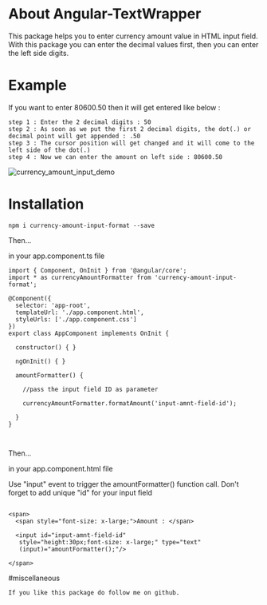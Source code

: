 # About Angular-TextWrapper

This package helps you to enter currency amount value in HTML input field.
With this package you can enter the decimal values first, then you can enter the left side digits. 

# Example

If you want to enter 80600.50 then it will get entered like below :
```
step 1 : Enter the 2 decimal digits : 50
step 2 : As soon as we put the first 2 decimal digits, the dot(.) or decimal point will get appended : .50
step 3 : The cursor position will get changed and it will come to the left side of the dot(.)
step 4 : Now we can enter the amount on left side : 80600.50

```

![currency_amount_input_demo](https://user-images.githubusercontent.com/20151781/135712171-d4926ebc-9a67-413d-a790-328c1d4ae84c.gif)


# Installation

`npm i currency-amount-input-format --save`

Then...

in your app.component.ts file 

```
import { Component, OnInit } from '@angular/core';
import * as currencyAmountFormatter from 'currency-amount-input-format';

@Component({
  selector: 'app-root',
  templateUrl: './app.component.html',
  styleUrls: ['./app.component.css']
})
export class AppComponent implements OnInit {

  constructor() { }

  ngOnInit() { }

  amountFormatter() {

    //pass the input field ID as parameter

    currencyAmountFormatter.formatAmount('input-amnt-field-id');

  }
}



```

Then...

in your app.component.html file

Use "input" event to trigger the amountFormatter() function call.
Don't forget to add unique "id" for your input field

```

<span>
  <span style="font-size: x-large;">Amount : </span>

  <input id="input-amnt-field-id" 
   style="height:30px;font-size: x-large;" type="text" 
   (input)="amountFormatter();"/>

</span>

```
#miscellaneous

```
If you like this package do follow me on github.

```